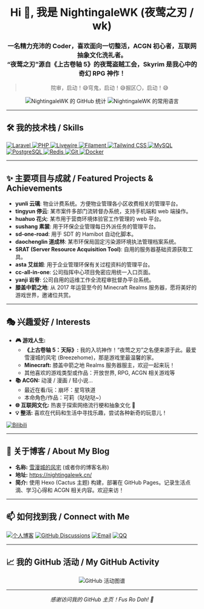 <h1 align="center">Hi 👋, 我是 NightingaleWK (夜莺之刃 / wk)</h1>
<h3 align="center">一名精力充沛的 Coder，喜欢面向一切整活，ACGN 初心者，互联网抽象文化洗礼者。<br />“夜莺之刃”源自《上古卷轴 5》的夜莺盗贼工会，Skyrim 是我心中的奇幻 RPG 神作！</h3>

> <p align="center">院审，启动！😅穹鬼，启动！😅掘区〇，启动！😅</p>

<p align="center">
  <img align="center" src="https://github-readme-stats.vercel.app/api?username=NightingaleWK&show_icons=true" alt="NightingaleWK 的 GitHub 统计" />
  <img align="center" src="https://github-readme-stats.vercel.app/api/top-langs/?username=NightingaleWK&layout=compact" alt="NightingaleWK 的常用语言" />
  </p>

---

## 🛠️ 我的技术栈 / Skills

<p align="left">
  <a href="https://laravel.com/" target="_blank" rel="noreferrer"> <img src="https://img.shields.io/badge/Laravel-FF2D20?style=for-the-badge&logo=laravel&logoColor=white" alt="Laravel"/> </a>
  <a href="https://www.php.net/" target="_blank" rel="noreferrer"> <img src="https://img.shields.io/badge/PHP-777BB4?style=for-the-badge&logo=php&logoColor=white" alt="PHP"/> </a>
  <a href="https://livewire.laravel.com/" target="_blank" rel="noreferrer"> <img src="https://img.shields.io/badge/Livewire-49A8DE?style=for-the-badge&logo=livewire&logoColor=white" alt="Livewire"/> </a>
  <a href="https://filamentphp.com/" target="_blank" rel="noreferrer"> <img src="https://img.shields.io/badge/Filament-F46D25?style=for-the-badge" alt="Filament"/> </a>
  <a href="https://tailwindcss.com/" target="_blank" rel="noreferrer"> <img src="https://img.shields.io/badge/Tailwind_CSS-06B6D4?style=for-the-badge&logo=tailwindcss&logoColor=white" alt="Tailwind CSS"/> </a>
  <a href="https://www.mysql.com/" target="_blank" rel="noreferrer"> <img src="https://img.shields.io/badge/MySQL-4479A1?style=for-the-badge&logo=mysql&logoColor=white" alt="MySQL"/> </a>
  <a href="https://www.postgresql.org/" target="_blank" rel="noreferrer"> <img src="https://img.shields.io/badge/PostgreSQL-4169E1?style=for-the-badge&logo=postgresql&logoColor=white" alt="PostgreSQL"/> </a>
  <a href="https://redis.io/" target="_blank" rel="noreferrer"> <img src="https://img.shields.io/badge/Redis-DC382D?style=for-the-badge&logo=redis&logoColor=white" alt="Redis"/> </a>
  <a href="https://git-scm.com/" target="_blank" rel="noreferrer"> <img src="https://img.shields.io/badge/Git-F05032?style=for-the-badge&logo=git&logoColor=white" alt="Git"/> </a>
  <a href="https://www.docker.com/" target="_blank" rel="noreferrer"> <img src="https://img.shields.io/badge/Docker-2496ED?style=for-the-badge&logo=docker&logoColor=white" alt="Docker"/> </a>
  </p>

---

## ✨ 主要项目与成就 / Featured Projects & Achievements

* **yunli 云璃**: 物业计费系统。方便物业管理各小区收费相关的管理平台。
* **tingyun 停云**: 某市案件多部门流转督办系统，支持手机端和 web 端操作。
* **huahuo 花火**: 某市用于营商环境体验官工作管理的 web 平台。
* **sushang 素裳**: 用于环保企业管理每日外派任务的管理平台。
* **sd-one-road**: 用于 SDT 的 Hamibot 自动化脚本。
* **daochenglin 道成林**: 某市环保局固定污染源环境执法管理档案系统。
* **SRAT (Server Resource Acquisition Tool)**: 自用的服务器基础资源获取工具。
* **asta 艾丝妲**: 用于企业管理环保有关过程资料的管理平台。
* **cc-all-in-one**: 公司指挥中心项目免密应用统一入口页面。
* **yanji 岩脊**: 公司自用的运维工作全流程审批督办平台系统。
* **膝盖中箭之地**: 从 2017 年运营至今的 Minecraft Realms 服务器，愿将美好的游戏世界，邀诸位共赏。

---

## 🎭 兴趣爱好 / Interests

* **🎮 游戏人生:**
    * **《上古卷轴 5：天际》:** 我的入坑神作！“夜莺之刃”之名便来源于此。最爱雪漫城的风宅 (Breezehome)，那是游戏里最温馨的家。
    * **Minecraft:** 膝盖中箭之地 Realms 服务器服主，欢迎一起来玩！
    * 其他喜欢的游戏类型或作品：开放世界, RPG, ACGN 相关游戏等
* **📚 ACGN:** 动漫 / 漫画 / 轻小说...
    * 最近在看/玩：崩坏：星穹铁道
    * 本命角色/作品：可莉（哒哒哒~）
* **🌐 互联网文化:** 热衷于探索网络流行梗和抽象文化 🤪
* **💡 整活:** 喜欢在代码和生活中寻找乐趣，尝试各种新奇的玩意儿！

<p>
  <a href="https://space.bilibili.com/832866" target="_blank"><img src="https://img.shields.io/badge/Bilibili-追番看剧-00A1D6?style=for-the-badge&logo=bilibili&logoColor=white" alt="Bilibili"/></a>
  </p>

---

## 📝 关于博客 / About My Blog

* **名称:** [雪漫城的风宅](https://nightingalewk.cn/) (或者你的博客名称)
* **地址:** <https://nightingalewk.cn/>
* **简介:** 使用 Hexo (Cactus 主题) 构建，部署在 GitHub Pages。记录生活点滴、学习心得和 ACGN 相关内容。欢迎来访！

---

## 📫 如何找到我 / Connect with Me

<p align="left">
  <a href="https://nightingalewk.cn/" target="_blank"><img src="https://img.shields.io/badge/博客-雪漫城的风宅-blue?style=for-the-badge&logo=blogger&logoColor=white" alt="个人博客"/></a>
  <a href="https://github.com/NightingaleWK/github-blog/discussions" target="_blank"><img src="https://img.shields.io/badge/GitHub%20Discussions-交流讨论-181717?style=for-the-badge&logo=github&logoColor=white" alt="GitHub Discussions"/></a>
  <a href="mailto:djsywxsj@outlook.com"><img src="https://img.shields.io/badge/Email-djsywxsj@outlook.com-D14836?style=for-the-badge&logo=microsoftoutlook&logoColor=white" alt="Email"/></a>
  <a href="tencent://message/?uin=731154588&Site=Sambayon&Menu=yes" target="_blank"><img src="https://img.shields.io/badge/QQ-731154588-12B7F5?style=for-the-badge&logo=tencentqq&logoColor=white" alt="QQ"/></a>
  </p>

---

## 📈 我的 GitHub 活动 / My GitHub Activity

<p align="center">
  <img src="https://github-readme-activity-graph.vercel.app/graph?username=NightingaleWK&bg_color=ffffff&color=708090&line=24a3ff&point=000000&area=true&hide_border=true" alt="GitHub 活动图谱"/>
</p>

---

<p align="center">
  <em>感谢访问我的 GitHub 主页！Fus Ro Dah! 🚀</em>
</p>
